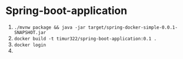# Spring-boot-application
1) `./mvnw package && java -jar target/spring-docker-simple-0.0.1-SNAPSHOT.jar`
2) `docker build -t timur322/spring-boot-application:0.1 .`
3) `docker login`
4) 

